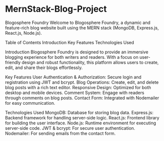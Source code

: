 # MernStack-Blog-Project
Blogosphere Foundry
Welcome to Blogosphere Foundry, a dynamic and feature-rich blog website built using the MERN stack (MongoDB, Express.js, React.js, Node.js).

Table of Contents
Introduction
Key Features
Technologies Used


Introduction
Blogosphere Foundry is designed to provide an immersive blogging experience for both writers and readers. With a focus on user-friendly design and robust functionality, this platform allows users to create, edit, and share their blogs effortlessly.

Key Features
User Authentication & Authorization: Secure login and registration using JWT and bcrypt.
Blog Operations: Create, edit, and delete blog posts with a rich text editor.
Responsive Design: Optimized for both desktop and mobile devices.
Comment System: Engage with readers through comments on blog posts.
Contact Form: Integrated with Nodemailer for easy communication.

Technologies Used
MongoDB: Database for storing blog data.
Express.js: Backend framework for handling server-side logic.
React.js: Frontend library for building the user interface.
Node.js: Runtime environment for executing server-side code.
JWT & bcrypt: For secure user authentication.
Nodemailer: For sending emails from the contact form.
